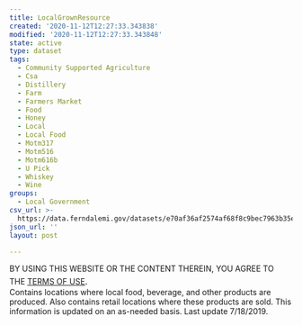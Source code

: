 ```yaml
---
title: LocalGrownResource
created: '2020-11-12T12:27:33.343838'
modified: '2020-11-12T12:27:33.343848'
state: active
type: dataset
tags:
  - Community Supported Agriculture
  - Csa
  - Distillery
  - Farm
  - Farmers Market
  - Food
  - Honey
  - Local
  - Local Food
  - Motm317
  - Motm516
  - Motm616b
  - U Pick
  - Whiskey
  - Wine
groups:
  - Local Government
csv_url: >-
  https://data.ferndalemi.gov/datasets/e70af36af2574af68f8c9bec7963b35e_0.csv?outSR=%7B%22latestWkid%22%3A3857%2C%22wkid%22%3A102100%7D
json_url: ''
layout: post

---
```

<div>BY USING THIS WEBSITE OR THE CONTENT THEREIN, YOU AGREE TO THE <u><a href='https://www.oakgov.com/open-data-terms'>TERMS OF USE</a></u><span style='font-family: &quot;Avenir Next W01&quot;, &quot;Avenir Next W00&quot;, &quot;Avenir Next&quot;, Avenir, &quot;Helvetica Neue&quot;, Helvetica, Arial, sans-serif; font-size: 17px;'>. </span><br /></div><div>Contains locations where local food, beverage, and other products are produced. Also contains retail locations where these products are sold. This information is updated on an as-needed basis. Last update 7/18/2019. <br /></div>
